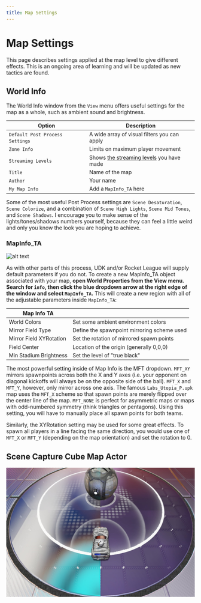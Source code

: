 ```yaml
---
title: Map Settings
---
```

# Map Settings

This page describes settings applied at the map level to give different effects. This is an ongoing area of learning and will be updated as new tactics are found.

## World Info

The World Info window from the `View` menu offers useful settings for the map as a whole, such as ambient sound and brightness. 

|Option| Description|
|------|------|
|`Default Post Process Settings` | A wide array of visual filters you can apply |
|`Zone Info` | Limits on maximum player movement |
|`Streaming Levels`| Shows [the streaming levels]() you have made |
|`Title`| Name of the map |
|`Author`| Your name |
|`My Map Info`| Add a `MapInfo_TA` here |

Some of the most useful Post Process settings are `Scene Desaturation`, `Scene Colorize`, and a combination of `Scene High Lights`, `Scene Mid Tones`, and `Scene Shadows`. I encourage you to make sense of the lights/tones/shadows numbers yourself, because they can feel a little weird and only you know the look you are hoping to achieve.

### MapInfo_TA

![alt text](../../.vuepress/public/images/newmapinfo.png "Very informative, much TA")

As with other parts of this process, UDK and/or Rocket League will supply default parameters if you do not. To create a new MapInfo_TA object associated with your map, **open World Properties from the View menu. Search for `info`, then click the blue dropdown arrow at the right edge of the window and select `MapInfo_TA`.** This will create a new region with all of the adjustable parameters inside `MapInfo_TA`:

| Map Info TA | |
|-------|-----|
|World Colors| Set some ambient environment colors |
|Mirror Field Type| Define the spawnpoint mirroring scheme used |
|Mirror Field XYRotation| Set the rotation of mirrored spawn points |
|Field Center| Location of the origin (generally 0,0,0) |
|Min Stadium Brightness| Set the level of "true black" |

The most powerful setting inside of Map Info is the MFT dropdown. `MFT_XY` mirrors spawnpoints across both the X and Y axes (i.e. your opponent on diagonal kickoffs will always be on the opposite side of the ball). `MFT_X` and `MFT_Y`, however, only mirror across one axis. The famous `Labs_Utopia_P.upk` map uses the `MFT_X` scheme so that spawn points are merely flipped over the center line of the map. `MFT_NONE` is perfect for asymmetric maps or maps with odd-numbered symmetry (think triangles or pentagons). Using this setting, you will have to manually place all spawn points for both teams.

Similarly, the XYRotation setting may be used for some great effects. To spawn all players in a line facing the same direction, you would use one of `MFT_X` or `MFT_Y` (depending on the map orientation) and set the rotation to 0.

## Scene Capture Cube Map Actor

![alt text](../../.vuepress/public/images/UDK/basics/scenecapturecubemapactor.jpg "A time for reflection")



<!-- |Auto cam| |
|------|-----|
| | |

|Spectator| |
|------|------|
| | |

|Sound| |
|------|------|
| arena sound settings |plays sound when a certain event happens. You can choose from one of [the existing arena sound settings]() | -->

